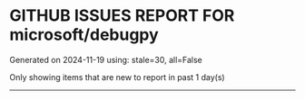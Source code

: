 
# GITHUB ISSUES REPORT FOR microsoft/debugpy


Generated on 2024-11-19 using: stale=30, all=False


Only showing items that are new to report in past 1 day(s)


---




















